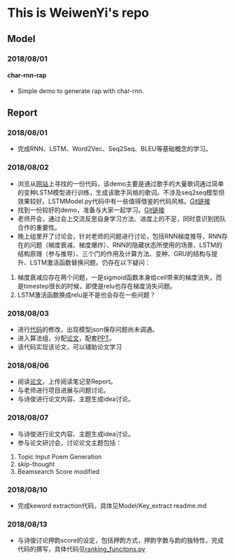 # This is WeiwenYi's repo

## Model
### 2018/08/01
#### char-rnn-rap
* Simple demo to generate rap with char-rnn.

## Report
### 2018/08/01
* 完成RNN、LSTM、Word2Vec、Seq2Seq、BLEU等基础概念的学习。

### 2018/08/02
* 浏览从[网站](encore.ai)上寻找的一份代码，该demo主要是通过歌手的大量歌词通过简单的变种LSTM模型进行训练，生成该歌手风格的歌词。不涉及seq2seq模型但效果较好。LSTMModel.py代码中有一些值得借鉴的代码风格。[Git链接](https://github.com/dyelax/encore.ai)  
* 找到一份较好的demo，准备与大家一起学习。[Git链接](https://github.com/Disiok/poetry-seq2seq)  
* 老师开会，通过会上交流反思自身学习方法、进度上的不足，同时意识到团队合作的重要性。  
* 晚上组里开了讨论会，针对老师的问题进行讨论，包括RNN梯度推导，RNN存在的问题（梯度衰减、梯度爆炸）、RNN的隐藏状态所使用的场景、LSTM的结构原理（参与推导）、三个门的作用及计算方法、变种、GRU的结构与提升、LSTM激活函数替换问题。仍存在以下疑问：  
1. 梯度衰减应存在两个问题，一是sigmoid函数本身给cell带来的梯度消失，而是timestep很长的时候，即使是relu也存在梯度消失问题。  
1. LSTM激活函数换成relu是不是也会存在一些问题？  

### 2018/08/03
* 进行[代码](https://github.com/Disiok/poetry-seq2seq)的修改，出现模型json保存问题尚未调通。  
* 进入算法组，分配[论文](https://arxiv.org/abs/1610.09889)，配套[PPT](https://cs.uwaterloo.ca/~mli/Simon_Vera.pdf)。
* 该代码实现该论文，可以辅助论文学习

### 2018/08/06
* 阅读[论文](https://arxiv.org/abs/1610.09889)，上传阅读笔记至Report。
* 与老师进行项目进展与问题讨论。
* 与诗俊进行论文内容、主题生成idea讨论。  

### 2018/08/07
* 与诗俊进行论文内容、主题生成idea讨论。  
* 参与论文研讨会，讨论论文主题包括：
1. Topic Input Poem Generation
1. skip-thought
1. Beamsearch Score modified

### 2018/08/10
* 完成keword extraction代码，具体见Model/Key_extract readme.md

### 2018/08/13
* 与诗俊讨论押韵score的设定，包括押韵方式，押韵字数与韵的独特性，完成代码的撰写，具体代码见[ranking_funcitons.py](https://github.com/RapGenerator/WangShijun/blob/master/rhyme_study/ranking_function.py)